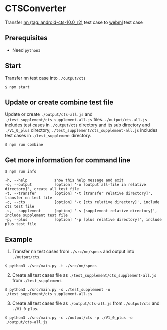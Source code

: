 # CTSConverter
Transfer [nn (tag: android-cts-10.0_r2)](https://android.googlesource.com/platform/frameworks/ml/+/refs/tags/android-cts-10.0_r2) test case to [webml](https://github.com/intel/webml-polyfill) test case

## Prerequisites
* Need `python3`

## Start

Transfer nn test case into `./output/cts`

```shell
$ npm start
```

## Update or create combine test file

Update or create `./output/cts-all.js` and `./test_supplement/cts_supplement-all.js` files.
`./output/cts-all.js` includes test cases in `./output/cts` directory and its sub directory and `./V1_0_plus` directory, `./test_supplement/cts_supplement-all.js` includes test cases in `./test_supplement` directory.

```shell
$ npm run combine
```

## Get more information for command line

```shell
$ npm run info
```

```shell
-h, --help            show this help message and exit
-o, --output          [option] '-o [output all-file in relative directory]', create all test file
-t, --transfer        [option] '-t [transfer relative directory]', transfer nn test file
-c, --cts             [option] '-c [cts relative directory]', include cts test file
-s, --supplement      [option] '-s [supplement relative directory]', include supplement test file
-p, --plus            [option] '-p [plus relative directory]', include plus test file
```

## Example

1. Transfer nn test cases from `./src/nn/specs` and output into `./output/cts`.

```shell
$ python3 ./src/main.py -t ./src/nn/specs
```

2. Create all test cases file as `./test_supplement/cts_supplement-all.js` from `./test_supplement`.

```shell
$ python3 ./src/main.py -s ./test_supplement -o ./test_supplement/cts_supplement-all.js
```

3. Create all test cases file as `./output/cts-all.js` from `./output/cts` and `./V1_0_plus`.

```shell
$ python3 ./src/main.py -c ./output/cts -p ./V1_0_plus -o ./output/cts-all.js
```
